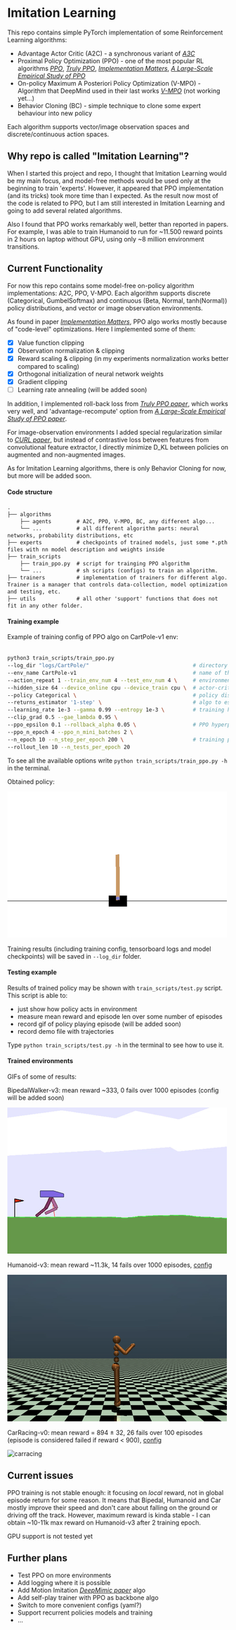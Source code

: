 # Imitation Learning

This repo contains simple PyTorch implementation of some Reinforcement Learning algorithms:
- Advantage Actor Critic (A2C) - a synchronous variant of [*A3C*](https://arxiv.org/abs/1602.01783)
- Proximal Policy Optimization (PPO) - one of the most popular RL algorithms [*PPO*](https://arxiv.org/abs/1707.06347), 
                               [*Truly PPO*](https://arxiv.org/abs/1903.07940), 
                               [*Implementation Matters*](https://arxiv.org/abs/2005.12729), 
                               [*A Large-Scale Empirical Study of PPO*](https://arxiv.org/abs/2006.05990)
- On-policy Maximum A Posteriori Policy Optimization (V-MPO) - Algorithm that DeepMind used in their last works [*V-MPO*](https://arxiv.org/abs/1909.12238) (not working yet...)
- Behavior Cloning (BC) - simple technique to clone some expert behaviour into new policy

Each algorithm supports vector/image observation spaces and discrete/continuous action spaces. 

## Why repo is called "Imitation Learning"?
When I started this project and repo, I thought that Imitation Learning would be my main focus, 
and model-free methods would be used only at the beginning to train 'experts'. 
However, it appeared that PPO implementation (and its tricks) took more time than I expected. 
As the result now most of the code is related to PPO, but I am still interested in Imitation Learning and going to add several related algorithms.

Also I found that PPO works remarkably well, better than reported in papers. 
For example, I was able to train Humanoid to run for 
~11.500 reward points in 2 hours on laptop without GPU, using only ~8 million environment transitions.

## Current Functionality

For now this repo contains some model-free on-policy algorithm implementations: A2C, PPO, V-MPO. 
Each algorithm supports discrete (Categorical, GumbelSoftmax) and continuous (Beta, Normal, tanh(Normal)) policy distributions, 
and vector or image observation environments.

As found in paper [*Implementation Matters*](https://arxiv.org/abs/2005.12729), 
PPO algo works mostly because of "code-level" optimizations. Here I implemented some of them:
- [x] Value function clipping
- [x] Observation normalization & clipping
- [x] Reward scaling & clipping (in my experiments normalization works better compared to scaling)
- [x] Orthogonal initialization of neural network weights
- [x] Gradient clipping
- [ ] Learning rate annealing (will be added soon)

In addition, I implemented roll-back loss from [*Truly PPO paper*](https://arxiv.org/abs/1903.07940), which works very well, 
and 'advantage-recompute' option from [*A Large-Scale Empirical Study of PPO paper*](https://arxiv.org/abs/2006.05990). 

For image-observation environments I added special regularization similar to [*CURL paper*](https://arxiv.org/abs/2004.04136), 
but instead of contrastive loss between features from convolutional feature extractor, 
I directly minimize D_KL between policies on augmented and non-augmented images.

As for Imitation Learning algorithms, there is only Behavior Cloning for now, but more will be added soon.

#### Code structure
    .
    ├── algorithms
        ├── agents        # A2C, PPO, V-MPO, BC, any different algo...
        └── ...           # all different algorithm parts: neural networks, probability distributions, etc
    ├── experts           # checkpoints of trained models, just some *.pth files with nn model description and weights inside
    ├── train_scripts
        ├── train_ppo.py  # script for trainging PPO algorithm
        └── ...           # sh scripts (configs) to train an algorithm.
    ├── trainers          # implementation of trainers for different algo. Trainer is a manager that controls data-collection, model optimization and testing, etc.
    ├── utils             # all other 'support' functions that does not fit in any other folder.

#### Training example
Example of training config of PPO algo on CartPole-v1 env:
```bash

python3 train_scripts/train_ppo.py
--log_dir "logs/CartPole/"                                 # directory where logs will be stored
--env_name CartPole-v1                                     # name of the environment to train on
--action_repeat 1 --train_env_num 4 --test_env_num 4 \     # environment parameters
--hidden_size 64 --device_online cpu --device_train cpu \  # actor-critic hidden size and devices for data-collecting model and training model
--policy Categorical \                                     # policy distribution type
--returns_estimator '1-step' \                             # algo to estimate returns. Choose from '1-step', 'n-step', 'gae'
--learning_rate 1e-3 --gamma 0.99 --entropy 1e-3 \         # training hyperparameters
--clip_grad 0.5 --gae_lambda 0.95 \
--ppo_epsilon 0.1 --rollback_alpha 0.05 \                  # PPO hyperparameters
--ppo_n_epoch 4 --ppo_n_mini_batches 2 \
--n_epoch 10 --n_step_per_epoch 200 \                      # training parameters: number of epoch, epoch size, rollout size
--rollout_len 10 --n_tests_per_epoch 20
```

To see all the available options write ```python train_scripts/train_ppo.py -h``` in the terminal.

Obtained policy: 

![cartpole](gifs/cartpole.gif)

Training results (including training config, tensorboard logs and model checkpoints) will be saved in ```--log_dir``` folder.

#### Testing example
Results of trained policy may be shown with ```train_scripts/test.py``` script. 
This script is able to: 
- just show how policy acts in environment
- measure mean reward and episode len over some number of episodes
- record gif of policy playing episode (will be added soon)
- record demo file with trajectories

Type ```python train_scripts/test.py -h``` in the terminal to see how to use it.

#### Trained environments
GIFs of some of results:

BipedalWalker-v3: mean reward ~333, 0 fails over 1000 episodes (config will be added soon)

![bipedal](./gifs/bipedal.gif)

Humanoid-v3: mean reward ~11.3k, 14 fails over 1000 episodes, [config](./train_scripts/ppo_humanoid.sh)

![humanoid](./gifs/humanoid.gif)

CarRacing-v0: mean reward = 894 ± 32, 26 fails over 100 episodes 
(episode is considered failed if reward < 900), 
[config](./train_scripts/ppo_carracing.sh) 

![carracing](./gifs/carracing.gif)

## Current issues
PPO training is not stable enough: it focusing on _local_ reward, not in global episode return for some reason. 
It means that Bipedal, Humanoid and Car mostly improve their speed 
and don't care about falling on the ground or driving off the track. 
However, maximum reward is kinda stable - I can obtain ~10-11k max reward on Humanoid-v3 after 2 training epoch.

GPU support is not tested yet

## Further plans
- Test PPO on more environments
- Add logging where it is possible
- Add Motion Imitation [*DeepMimic paper*](https://arxiv.org/abs/1804.02717) algo
- Add self-play trainer with PPO as backbone algo
- Switch to more convenient configs (yaml?)
- Support recurrent policies models and training
- ...
